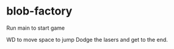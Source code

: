 # blob-factory

Run main to start game

WD to move space to jump
Dodge the lasers and get to the end.
